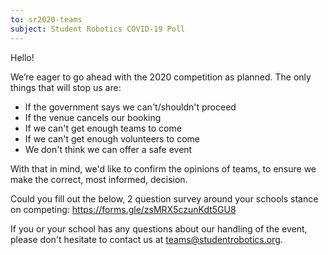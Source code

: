 ```yaml
---
to: sr2020-teams
subject: Student Robotics COVID-19 Poll
---
```


Hello!

We’re eager to go ahead with the 2020 competition as planned. The only things that will stop us are:

- If the government says we can't/shouldn't proceed
- If the venue cancels our booking
- If we can't get enough teams to come
- If we can't get enough volunteers to come
- We don't think we can offer a safe event

With that in mind, we'd like to confirm the opinions of teams, to ensure we make the correct, most informed, decision.

Could you fill out the below, 2 question survey around your schools stance on competing: https://forms.gle/zsMRX5czunKdt5GU8

If you or your school has any questions about our handling of the event, please don't hesitate to contact us at teams@studentrobotics.org.
